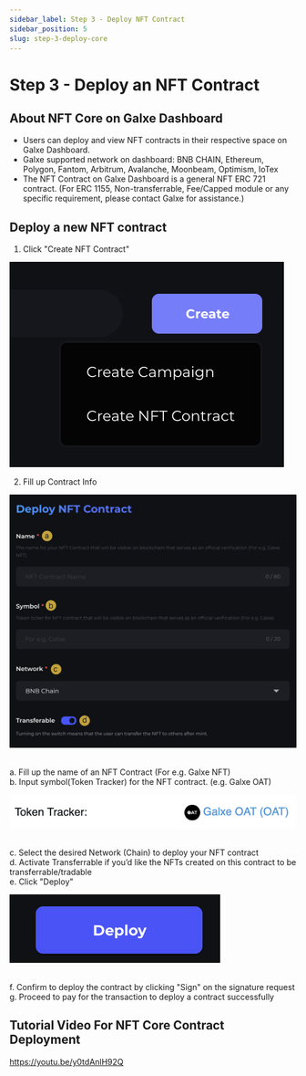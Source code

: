 ```yaml
---
sidebar_label: Step 3 - Deploy NFT Contract
sidebar_position: 5
slug: step-3-deploy-core
---
```

# Step 3 - Deploy an NFT Contract

## About NFT Core on Galxe Dashboard

* Users can deploy and view NFT contracts in their respective space on Galxe Dashboard.
* Galxe supported network on dashboard: BNB CHAIN, Ethereum, Polygon, Fantom, Arbitrum, Avalanche, Moonbeam, Optimism, IoTex
* The NFT Contract on Galxe Dashboard is a general NFT ERC 721 contract. (For ERC 1155, Non-transferrable, Fee/Capped module or any specific requirement, please contact Galxe for assistance.)

## Deploy a new NFT contract

1. Click "Create NFT Contract"

![CreateContract.png](assets/CreateContract.png)

2. Fill up Contract Info

![](assets/ContractInfo.png)

<br> a. Fill up the name of an NFT Contract (For e.g. Galxe NFT)
<br> b. Input symbol(Token Tracker) for the NFT contract. (e.g. Galxe OAT)

![](assets/tokentracker.png)


<br> c. Select the desired Network (Chain) to deploy your NFT contract
<br> d. Activate Transferrable if you’d like the NFTs created on this contract to be transferrable/tradable
<br> e. Click "Deploy"

![](assets/DeployContract.png)


<br> f. Confirm to deploy the contract by clicking "Sign" on the signature request
<br> g. Proceed to pay for the transaction to deploy a contract successfully

## Tutorial Video For NFT Core Contract Deployment

<https://youtu.be/y0tdAnlH92Q>